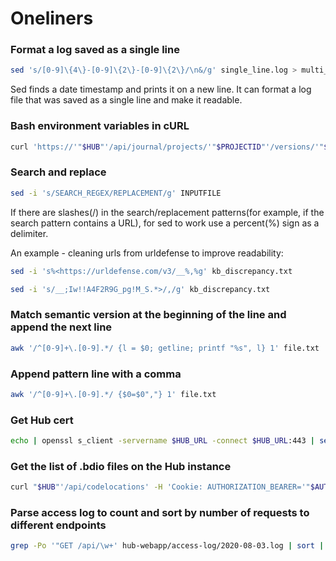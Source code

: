 # Oneliners

### Format a log saved as a single line
```bash
sed 's/[0-9]\{4\}-[0-9]\{2\}-[0-9]\{2\}/\n&/g' single_line.log > multi_line.log
```

Sed finds a date timestamp and prints it on a new line. It can format a log file that was saved as a single line and make it readable.

### Bash environment variables in cURL

```bash
curl 'https://'"$HUB"'/api/journal/projects/'"$PROJECTID"'/versions/'"$VERSIONID"'?offset=0&limit=50&sort=timestamp%20DESC'  -H 'Cookie: AUTHORIZATION_BEARER='"$AUTHORIZATION_BEARER" | jq | less
```

### Search and replace

```bash
sed -i 's/SEARCH_REGEX/REPLACEMENT/g' INPUTFILE
```

If there are slashes(/) in the search/replacement patterns(for example, if the search pattern contains a URL), for sed to work use a percent(%) sign as a delimiter.

An example - cleaning urls from urldefense to improve readability:

```bash
sed -i 's%<https://urldefense.com/v3/__%,%g' kb_discrepancy.txt
```



```bash
sed -i 's/__;Iw!!A4F2R9G_pg!M_S.*>/,/g' kb_discrepancy.txt
```


### Match semantic version at the beginning of the line and append the next line

```bash
awk '/^[0-9]+\.[0-9].*/ {l = $0; getline; printf "%s", l} 1' file.txt
```

### Append pattern line with a comma

```bash
awk '/^[0-9]+\.[0-9].*/ {$0=$0","} 1' file.txt
```

### Get Hub cert

```bash
echo | openssl s_client -servername $HUB_URL -connect $HUB_URL:443 | sed -ne '/-BEGIN CERTIFICATE-/,/-END CERTIFICATE-/p' > certificate.crt
```

### Get the list of .bdio files on the Hub instance
```bash
curl "$HUB"'/api/codelocations' -H 'Cookie: AUTHORIZATION_BEARER='"$AUTH_BEARER" | jq | egrep "\"name\"|bdio"
```
### Parse access log to count and sort by number of requests to different endpoints
```bash
grep -Po '"GET /api/\w+' hub-webapp/access-log/2020-08-03.log | sort | uniq -c | sort -rn | head
```
